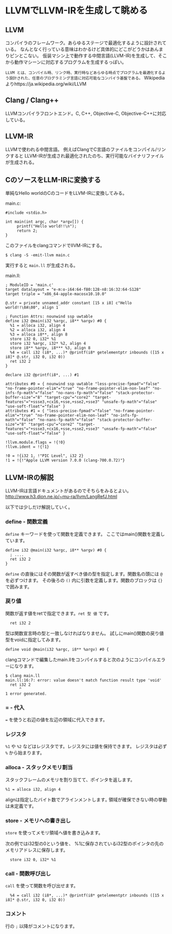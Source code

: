 # LLVMでLLVM-IRを生成して眺める

## LLVM

コンパイラのフレームワーク。あらゆるステージで最適化するように設計されている。
なんとなく行っている意味はわかるけど具体的にどこがどうかはあんまりピンとこない。
仮装マシン上で動作する中間言語(LLVM-IR)を生成して、そこから動作マシーンに対応するプログラムを生成するっぽい。

`LLVM とは、コンパイル時、リンク時、実行時などあらゆる時点でプログラムを最適化するよう設計された、任意のプログラミング言語に対応可能なコンパイラ基盤である。`
Wikipediaよりhttps://ja.wikipedia.org/wiki/LLVM

## Clang / Clang++

LLVMコンパイラフロントエンド。C, C++, Objective-C, Objective-C++に対応している。

## LLVM-IR

LLVMで使われる中間言語。
例えばClangでC言語のファイルをコンパイル/リンクすると
LLVM-IRが生成され最適化されたのち、実行可能なバイナリファイルが生成される。

## CのソースをLLM-IRに変換する

単純なHello worldのCのコードをLLVM-IRに変換してみる。

main.c:

```
#include <stdio.h>

int main(int argc, char *argv[]) {
     printf("Hello world!!\n");
     return 2;
}
```

このファイルをclangコマンドでIIVM-IRにする。

```
$ clang -S -emit-llvm main.c
```

実行すると `main.ll` が生成される。

main.ll:

```
; ModuleID = 'main.c'
target datalayout = "e-m:o-i64:64-f80:128-n8:16:32:64-S128"
target triple = "x86_64-apple-macosx10.10.0"

@.str = private unnamed_addr constant [15 x i8] c"Hello world!!\0A\00", align 1

; Function Attrs: nounwind ssp uwtable
define i32 @main(i32 %argc, i8** %argv) #0 {
  %1 = alloca i32, align 4
  %2 = alloca i32, align 4
  %3 = alloca i8**, align 8
  store i32 0, i32* %1
  store i32 %argc, i32* %2, align 4
  store i8** %argv, i8*** %3, align 8
  %4 = call i32 (i8*, ...)* @printf(i8* getelementptr inbounds ([15 x i8]* @.str, i32 0, i32 0))
  ret i32 2
}

declare i32 @printf(i8*, ...) #1

attributes #0 = { nounwind ssp uwtable "less-precise-fpmad"="false" "no-frame-pointer-elim"="true" "no-frame-pointer-elim-non-leaf" "no-infs-fp-math"="false" "no-nans-fp-math"="false" "stack-protector-buffer-size"="8" "target-cpu"="core2" "target-features"="+ssse3,+cx16,+sse,+sse2,+sse3" "unsafe-fp-math"="false" "use-soft-float"="false" }
attributes #1 = { "less-precise-fpmad"="false" "no-frame-pointer-elim"="true" "no-frame-pointer-elim-non-leaf" "no-infs-fp-math"="false" "no-nans-fp-math"="false" "stack-protector-buffer-size"="8" "target-cpu"="core2" "target-features"="+ssse3,+cx16,+sse,+sse2,+sse3" "unsafe-fp-math"="false" "use-soft-float"="false" }

!llvm.module.flags = !{!0}
!llvm.ident = !{!1}

!0 = !{i32 1, !"PIC Level", i32 2}
!1 = !{!"Apple LLVM version 7.0.0 (clang-700.0.72)"}
```

## LLVM-IRの解説

LLVM-IRは言語ドキュメントがあるのでそちらをみるとよい。
http://www.h3.dion.ne.jp/~mu-ra/llvm/LangRefJ.html

以下では少しだけ解説していく。

### define - 関数定義

`define` キーワードを使って関数を定義できます。
ここではmain()関数を定義しています。

```
define i32 @main(i32 %argc, i8** %argv) #0 {
  ; ....
  ret i32 2
}

```

`define` の直後にはその関数が返すべき値の型を指定します。関数名の頭には `@` を必ずつけます。
その後ろの `()` 内に引数を定義します。関数のブロックは `{}` で囲みます。

### 戻り値

関数が返す値をretで指定できます。`ret 型 値` です。

```
  ret i32 2
```

型は関数宣言時の型と一致しなければなりません。
試しにmain()関数の戻り値型をvoidに指定してみます。

```
define void @main(i32 %argc, i8** %argv) #0 {
```

clangコマンドで編集したmain.llをコンパイルすると次のようにコンパイルエラーになります。

```
$ clang main.ll
main.ll:16:7: error: value doesn't match function result type 'void'
  ret i32 2
      ^
1 error generated.
```

### = - 代入

`=` を使うと右辺の値を左辺の領域に代入できます。

### レジスタ

`%1` や `%2` などはレジスタです。レジスタには値を保持できます。
レジスタは必ず `%` から始まります。


### alloca - スタックメモリ割当

スタックフレームのメモリを割り当てて、ポインタを返します。

```
%1 = alloca i32, align 4
```

alignは指定したバイト数でアラインメントします｡
領域が確保できない時の挙動は未定義です。

### store - メモリへの書き出し

`store` を使ってメモリ領域へ値を書き込みます。

次の例ではi32型の0という値を、
%1に保存されているi32型のポインタの先のメモリアドレスに保存します。

```
  store i32 0, i32* %1
```

### call - 関数呼び出し

`call` を使って関数を呼び出せます。


```
  %4 = call i32 (i8*, ...)* @printf(i8* getelementptr inbounds ([15 x i8]* @.str, i32 0, i32 0))
```

### コメント

行の `;` 以降がコメントになります。
